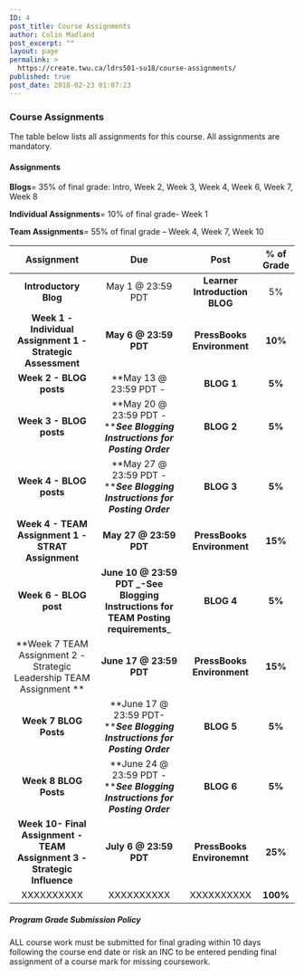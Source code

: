 ```yaml
---
ID: 4
post_title: Course Assignments
author: Colin Madland
post_excerpt: ""
layout: page
permalink: >
  https://create.twu.ca/ldrs501-su18/course-assignments/
published: true
post_date: 2018-02-23 01:07:23
---
```

### Course Assignments

The table below lists all assignments for this course. All assignments are mandatory.

#### Assignments

**Blogs**= 35% of final grade: Intro, Week 2, Week 3, Week 4, Week 6, Week 7, Week 8

**Individual Assignments**= 10% of final grade- Week 1

**Team Assignments**= 55% of final grade – Week 4, Week 7, Week 10

| **Assignment** | **Due** | **Post** | **% of Grade** |
| :---: | :---: | :---: | :---: |
| **Introductory Blog** | May 1 @ 23:59 PDT | **Learner Introduction BLOG** | 5% |
| **Week 1 - Individual Assignment 1 - Strategic Assessment** | **May 6 @ 23:59 PDT** | **PressBooks Environment** | **10%** |
| **Week 2 - BLOG posts** | **May 13 @ 23:59 PDT -  | **BLOG 1** | **5%** |
| **Week 3 - BLOG posts** | **May 20 @ 23:59 PDT - **_**See Blogging Instructions for Posting Order**_ | **BLOG 2** | **5%** |
| **Week 4 - BLOG posts** | **May 27 @ 23:59 PDT - **_**See Blogging Instructions for Posting Order**_ | **BLOG 3** | **5%** |
| **Week 4 - TEAM Assignment 1 - STRAT Assignment** | **May 27 @ 23:59 PDT** | **PressBooks Environment** | **15%** |
| **Week 6 - BLOG post** | **June 10 @ 23:59 PDT **_**-See Blogging Instructions for TEAM Posting requirements**_ | **BLOG 4** | **5%** |
| **Week 7 TEAM Assignment 2 - Strategic Leadership TEAM Assignment ** | **June 17 @ 23:59 PDT** | **PressBooks Environment** | **15%** |
| **Week 7 BLOG Posts** | **June 17 @ 23:59 PDT- **_**See Blogging Instructions for Posting Order**_ | **BLOG 5** | **5%** |
| **Week 8 BLOG Posts** | **June 24 @ 23:59 PDT - **_**See Blogging Instructions for Posting Order**_ | **BLOG 6** | **5%** |
| **Week 10- Final Assignment - TEAM Assignment 3 - Strategic Influence** | **July 6 @ 23:59 PDT** | **PressBooks Environemnt** | **25%** |
| XXXXXXXXXX | XXXXXXXXXX | XXXXXXXXXX | **100%** |

##### Program Grade Submission Policy

ALL course work must be submitted for final grading within 10 days following the course end date or risk an INC to be entered pending final assignment of a course mark for missing coursework.